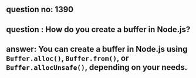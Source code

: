 
      
## question no: 1390

## question : How do you create a buffer in Node.js?

## answer: You can create a buffer in Node.js using `Buffer.alloc()`, `Buffer.from()`, or `Buffer.allocUnsafe()`, depending on your needs.
      